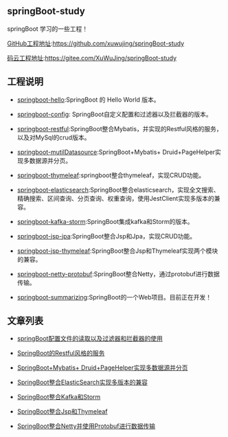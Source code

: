 ## springBoot-study
springBoot 学习的一些工程！

[
GitHub工程地址](https://github.com/xuwujing/springBoot-study):https://github.com/xuwujing/springBoot-study

[码云工程地址](https://gitee.com/XuWuJing/springBoot-study):https://gitee.com/XuWuJing/springBoot-study
## 工程说明


- [springboot-hello](https://github.com/xuwujing/springBoot-study/tree/master/springboot-mutil-datasource):SpringBoot 的 Hello World 版本。

- [springboot-config](https://github.com/xuwujing/springBoot-study/tree/master/springboot-config): SpringBoot自定义配置和过滤器以及拦截器的版本。

- [springboot-restful](https://github.com/xuwujing/springBoot-study/tree/master/springboot-restful):SpringBoot整合Mybatis，并实现的Restful风格的服务，以及对MySql的crud版本。
 
- [springboot-mutilDatasource](https://github.com/xuwujing/springBoot-study/tree/master/springboot-mutilDatasource):SpringBoot+Mybatis+ Druid+PageHelper实现多数据源并分页。
 
- [springboot-thymeleaf](https://github.com/xuwujing/springBoot-study/tree/master/springboot-thymeleaf):springboot整合thymeleaf，实现CRUD功能。

- [springboot-elasticsearch](https://github.com/xuwujing/springBoot-study/tree/master/springboot-elasticsearch):SpringBoot整合elasticsearch，实现全文搜索、精确搜索、区间查询、分页查询、权重查询，使用JestClient实现多版本的兼容。

- [springboot-kafka-storm](https://github.com/xuwujing/springBoot-study/tree/master/springboot-kafka-storm):SpringBoot集成kafka和Storm的版本。

- [springboot-jsp-jpa](https://github.com/xuwujing/springBoot-study/tree/master/springboot-jsp-jpa):SpringBoot整合Jsp和Jpa，实现CRUD功能。

- [springboot-jsp-thymeleaf](https://github.com/xuwujing/springBoot-study/tree/master/springboot-jsp-thymeleaf):SpringBoot整合Jsp和Thymeleaf实现两个模块的兼容。


- [springboot-netty-protobuf](https://github.com/xuwujing/springBoot-study/tree/master/springboot-netty-protobuf):SpringBoot整合Netty，通过protobuf进行数据传输。

- [springboot-summarizing](https://github.com/xuwujing/springBoot-study/tree/master/springboot-summarizing):SpringBoot的一个Web项目。目前正在开发！

## 文章列表


- [springBoot配置文件的读取以及过滤器和拦截器的使用](http://www.panchengming.com/2018/02/28/pancm73/)

- [SpringBoot的Restful风格的服务](http://www.panchengming.com/2018/01/10/pancm67/)
- [SpringBoot+Mybatis+ Druid+PageHelper实现多数据源并分页](http://www.panchengming.com/2018/04/27/pancm81/)

- [SpringBoot整合ElasticSearch实现多版本的兼容](http://www.panchengming.com/2018/05/07/pancm82/)

- [SpringBoot整合Kafka和Storm](http://www.panchengming.com/2018/05/10/pancm83/)

- [SpringBoot整合Jsp和Thymeleaf](https://www.cnblogs.com/xuwujing/p/9297165.html)

- [SpringBoot整合Netty并使用Protobuf进行数据传输](https://www.cnblogs.com/xuwujing/p/9321395.html)